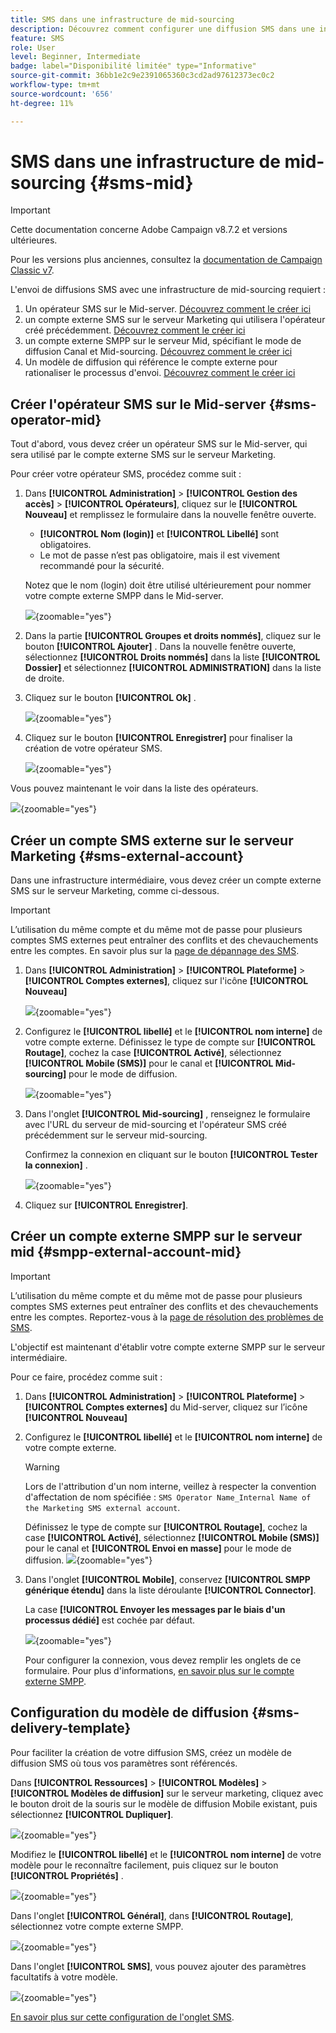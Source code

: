 ```yaml
---
title: SMS dans une infrastructure de mid-sourcing
description: Découvrez comment configurer une diffusion SMS dans une infrastructure de mid-sourcing
feature: SMS
role: User
level: Beginner, Intermediate
badge: label="Disponibilité limitée" type="Informative"
source-git-commit: 36bb1e2c9e2391065360c3cd2ad97612373ec0c2
workflow-type: tm+mt
source-wordcount: '656'
ht-degree: 11%

---
```



# SMS dans une infrastructure de mid-sourcing {#sms-mid}

>[!IMPORTANT]
>
>Cette documentation concerne Adobe Campaign v8.7.2 et versions ultérieures.
>
>Pour les versions plus anciennes, consultez la [documentation de Campaign Classic v7](https://experienceleague.adobe.com/en/docs/campaign-classic/using/sending-messages/sending-messages-on-mobiles/sms-set-up/sms-set-up).

L&#39;envoi de diffusions SMS avec une infrastructure de mid-sourcing requiert :

1. Un opérateur SMS sur le Mid-server. [Découvrez comment le créer ici](#sms-operator-mid)
1. un compte externe SMS sur le serveur Marketing qui utilisera l&#39;opérateur créé précédemment. [Découvrez comment le créer ici](#sms-external-account)
1. un compte externe SMPP sur le serveur Mid, spécifiant le mode de diffusion Canal et Mid-sourcing. [Découvrez comment le créer ici](#smpp-external-account-mid)
1. Un modèle de diffusion qui référence le compte externe pour rationaliser le processus d&#39;envoi. [Découvrez comment le créer ici](#sms-delivery-template)

## Créer l&#39;opérateur SMS sur le Mid-server {#sms-operator-mid}

Tout d&#39;abord, vous devez créer un opérateur SMS sur le Mid-server, qui sera utilisé par le compte externe SMS sur le serveur Marketing.

Pour créer votre opérateur SMS, procédez comme suit :

1. Dans **[!UICONTROL Administration]** > **[!UICONTROL Gestion des accès]** > **[!UICONTROL Opérateurs]**, cliquez sur le **[!UICONTROL Nouveau]** et remplissez le formulaire dans la nouvelle fenêtre ouverte.

   * **[!UICONTROL Nom (login)]** et **[!UICONTROL Libellé]** sont obligatoires.
   * Le mot de passe n’est pas obligatoire, mais il est vivement recommandé pour la sécurité.

   Notez que le nom (login) doit être utilisé ultérieurement pour nommer votre compte externe SMPP dans le Mid-server.

   ![](assets/smsoperator_mid.png){zoomable="yes"}

1. Dans la partie **[!UICONTROL Groupes et droits nommés]**, cliquez sur le bouton **[!UICONTROL Ajouter]** .
Dans la nouvelle fenêtre ouverte, sélectionnez **[!UICONTROL Droits nommés]** dans la liste **[!UICONTROL Dossier]** et sélectionnez **[!UICONTROL ADMINISTRATION]** dans la liste de droite.

1. Cliquez sur le bouton **[!UICONTROL Ok]** .

   ![](assets/smsoperator_rights.png){zoomable="yes"}

1. Cliquez sur le bouton **[!UICONTROL Enregistrer]** pour finaliser la création de votre opérateur SMS.

   ![](assets/smsoperator_save.png){zoomable="yes"}

Vous pouvez maintenant le voir dans la liste des opérateurs.

![](assets/smsoperator_list.png){zoomable="yes"}

## Créer un compte SMS externe sur le serveur Marketing {#sms-external-account}

Dans une infrastructure intermédiaire, vous devez créer un compte externe SMS sur le serveur Marketing, comme ci-dessous.

>[!IMPORTANT]
>
>L’utilisation du même compte et du même mot de passe pour plusieurs comptes SMS externes peut entraîner des conflits et des chevauchements entre les comptes. En savoir plus sur la [page de dépannage des SMS](smpp-connection.md#sms-troubleshooting).

1. Dans **[!UICONTROL Administration]** > **[!UICONTROL Plateforme]** > **[!UICONTROL Comptes externes]**, cliquez sur l&#39;icône **[!UICONTROL Nouveau]**

   ![](assets/sms_extaccount.png){zoomable="yes"}

1. Configurez le **[!UICONTROL libellé]** et le **[!UICONTROL nom interne]** de votre compte externe. Définissez le type de compte sur **[!UICONTROL Routage]**, cochez la case **[!UICONTROL Activé]**, sélectionnez **[!UICONTROL Mobile (SMS)]** pour le canal et **[!UICONTROL Mid-sourcing]** pour le mode de diffusion.

   ![](assets/mid_smsextaccount.png){zoomable="yes"}

1. Dans l&#39;onglet **[!UICONTROL Mid-sourcing]** , renseignez le formulaire avec l&#39;URL du serveur de mid-sourcing et l&#39;opérateur SMS créé précédemment sur le serveur mid-sourcing.

   Confirmez la connexion en cliquant sur le bouton **[!UICONTROL Tester la connexion]** .

   ![](assets/midtab_smsextaccount.png){zoomable="yes"}

1. Cliquez sur **[!UICONTROL Enregistrer]**.

## Créer un compte externe SMPP sur le serveur mid {#smpp-external-account-mid}

>[!IMPORTANT]
>
>L’utilisation du même compte et du même mot de passe pour plusieurs comptes SMS externes peut entraîner des conflits et des chevauchements entre les comptes. Reportez-vous à la [page de résolution des problèmes de SMS](smpp-connection.md#sms-troubleshooting).

L&#39;objectif est maintenant d&#39;établir votre compte externe SMPP sur le serveur intermédiaire.

Pour ce faire, procédez comme suit :

1. Dans **[!UICONTROL Administration]** > **[!UICONTROL Plateforme]** > **[!UICONTROL Comptes externes]** du Mid-server, cliquez sur l’icône **[!UICONTROL Nouveau]**

1. Configurez le **[!UICONTROL libellé]** et le **[!UICONTROL nom interne]** de votre compte externe.

   >[!WARNING]
   >
   >Lors de l&#39;attribution d&#39;un nom interne, veillez à respecter la convention d&#39;affectation de nom spécifiée : `SMS Operator Name_Internal Name of the Marketing SMS external account`.
   >

   Définissez le type de compte sur **[!UICONTROL Routage]**, cochez la case **[!UICONTROL Activé]**, sélectionnez **[!UICONTROL Mobile (SMS)]** pour le canal et **[!UICONTROL Envoi en masse]** pour le mode de diffusion.
   ![](assets/mid_extaccount.png){zoomable="yes"}

1. Dans l&#39;onglet **[!UICONTROL Mobile]**, conservez **[!UICONTROL SMPP générique étendu]** dans la liste déroulante **[!UICONTROL Connector]**.

   La case **[!UICONTROL Envoyer les messages par le biais d&#39;un processus dédié]** est cochée par défaut.

   ![](assets/sms_extaccount_connector.png){zoomable="yes"}

   Pour configurer la connexion, vous devez remplir les onglets de ce formulaire. Pour plus d&#39;informations, [en savoir plus sur le compte externe SMPP](smpp-external-account.md#smpp-connection-settings).

## Configuration du modèle de diffusion {#sms-delivery-template}

Pour faciliter la création de votre diffusion SMS, créez un modèle de diffusion SMS où tous vos paramètres sont référencés.

Dans **[!UICONTROL Ressources]** > **[!UICONTROL Modèles]** > **[!UICONTROL Modèles de diffusion]** sur le serveur marketing, cliquez avec le bouton droit de la souris sur le modèle de diffusion Mobile existant, puis sélectionnez **[!UICONTROL Dupliquer]**.

![](assets/sms_template_duplicate.png){zoomable="yes"}

Modifiez le **[!UICONTROL libellé]** et le **[!UICONTROL nom interne]** de votre modèle pour le reconnaître facilement, puis cliquez sur le bouton **[!UICONTROL Propriétés]** .

![](assets/sms_template_name.png){zoomable="yes"}

Dans l&#39;onglet **[!UICONTROL Général]**, dans **[!UICONTROL Routage]**, sélectionnez votre compte externe SMPP.

![](assets/mid_template.png){zoomable="yes"}

Dans l&#39;onglet **[!UICONTROL SMS]**, vous pouvez ajouter des paramètres facultatifs à votre modèle.

![](assets/sms_template_properties.png){zoomable="yes"}

[En savoir plus sur cette configuration de l&#39;onglet SMS](sms-delivery-settings.md).